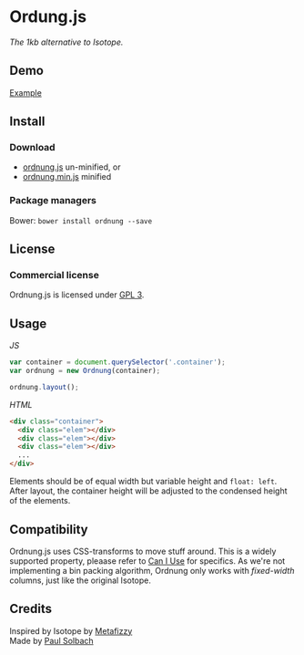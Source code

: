# Ordung.js
_The 1kb alternative to Isotope._

## Demo

[Example](http://static.psolbach.com/ordnung.js/example)

## Install

### Download

+ [ordnung.js](https://github.com/psolbach/Ordung.js/blob/master/ordnung.js) un-minified, or
+ [ordnung.min.js](https://github.com/psolbach/Ordung.js/blob/master/ordnung.min.js) minified

### Package managers

Bower: `bower install ordnung --save`

## License

### Commercial license

Ordnung.js is licensed under [GPL 3](http://www.gnu.org/licenses/gpl-3.0.de.html).

## Usage

_JS_

``` js
var container = document.querySelector('.container');
var ordnung = new Ordnung(container);

ordnung.layout();
```

_HTML_
``` html
<div class="container">
  <div class="elem"></div>
  <div class="elem"></div>
  <div class="elem"></div>
  ...
</div>
```

Elements should be of equal width but variable height and ``float: left``.    
After layout, the container height will be adjusted to the condensed height of the elements.

## Compatibility
Ordnung.js uses CSS-transforms to move stuff around. This is a widely supported property, pleaase refer to [Can I Use](http://caniuse.com/#feat=transforms2d) for specifics. As we're not implementing a bin packing algorithm, Ordnung only works with _fixed-width_ columns, just like the original Isotope.

## Credits
Inspired by Isotope by [Metafizzy](http://metafizzy.co)    
Made by [Paul Solbach](http://twitter.com/___paul)